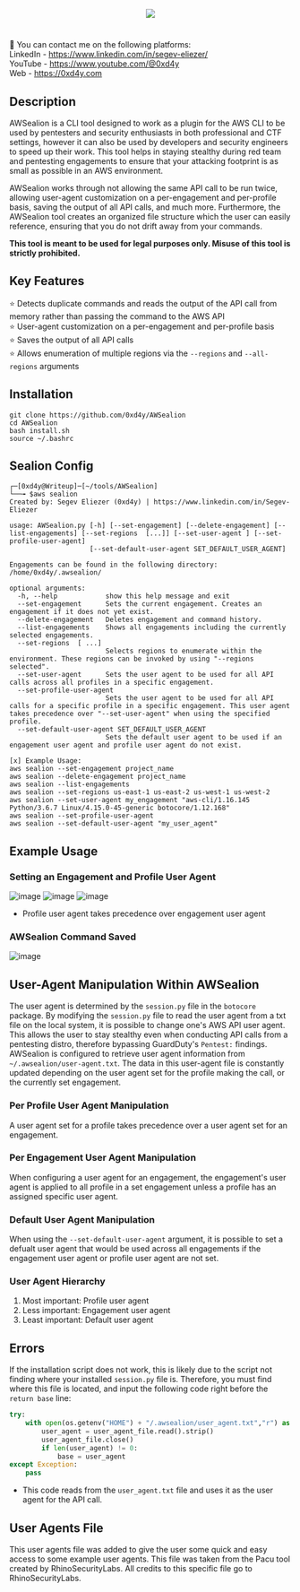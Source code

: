 <p align="center">
  <img src="https://user-images.githubusercontent.com/77868212/190444390-01be54f7-7b21-4d87-a7fa-5f8b894be341.png">
</p>

#
:link: You can contact me on the following platforms:<br>
LinkedIn - https://www.linkedin.com/in/segev-eliezer/<br>
YouTube - https://www.youtube.com/@0xd4y<br>
Web - https://0xd4y.com


## Description
AWSealion is a CLI tool designed to work as a plugin for the AWS CLI to be used by pentesters and security enthusiasts in both professional and CTF settings, however it can also be used by developers and security engineers to speed up their work. This tool helps in staying stealthy during red team and pentesting engagements to ensure that your attacking footprint is as small as possible in an AWS environment. 

AWSealion works through not allowing the same API call to be run twice, allowing user-agent customization on a per-engagement and per-profile basis, saving the output of all API calls, and much more. Furthermore, the AWSealion tool creates an organized file structure which the user can easily reference, ensuring that you do not drift away from your commands.

**This tool is meant to be used for legal purposes only. Misuse of this tool is strictly prohibited.**

## Key Features
:star: Detects duplicate commands and reads the output of the API call from memory rather than passing the command to the AWS API<br>
:star: User-agent customization on a per-engagement and per-profile basis<br>
:star: Saves the output of all API calls <br>
:star: Allows enumeration of multiple regions via the `--regions` and `--all-regions` arguments

## Installation
```
git clone https://github.com/0xd4y/AWSealion
cd AWSealion
bash install.sh
source ~/.bashrc
```

## Sealion Config 
```
┌─[0xd4y@Writeup]─[~/tools/AWSealion]
└──╼ $aws sealion
Created by: Segev Eliezer (0xd4y) | https://www.linkedin.com/in/Segev-Eliezer

usage: AWSealion.py [-h] [--set-engagement] [--delete-engagement] [--list-engagements] [--set-regions  [...]] [--set-user-agent ] [--set-profile-user-agent]
                    [--set-default-user-agent SET_DEFAULT_USER_AGENT]

Engagements can be found in the following directory: /home/0xd4y/.awsealion/

optional arguments:
  -h, --help            show this help message and exit
  --set-engagement      Sets the current engagement. Creates an engagement if it does not yet exist.
  --delete-engagement   Deletes engagement and command history.
  --list-engagements    Shows all engagements including the currently selected engagements.
  --set-regions  [ ...]
                        Selects regions to enumerate within the environment. These regions can be invoked by using "--regions selected".
  --set-user-agent      Sets the user agent to be used for all API calls across all profiles in a specific engagement.
  --set-profile-user-agent
                        Sets the user agent to be used for all API calls for a specific profile in a specific engagement. This user agent takes precedence over "--set-user-agent" when using the specified profile.
  --set-default-user-agent SET_DEFAULT_USER_AGENT
                        Sets the default user agent to be used if an engagement user agent and profile user agent do not exist.

[x] Example Usage:
aws sealion --set-engagement project_name
aws sealion --delete-engagement project_name
aws sealion --list-engagements
aws sealion --set-regions us-east-1 us-east-2 us-west-1 us-west-2
aws sealion --set-user-agent my_engagement "aws-cli/1.16.145 Python/3.6.7 Linux/4.15.0-45-generic botocore/1.12.168"
aws sealion --set-profile-user-agent
aws sealion --set-default-user-agent "my_user_agent"
```

## Example Usage
### Setting an Engagement and Profile User Agent
![image](https://user-images.githubusercontent.com/77868212/190917207-4f9eb30a-579d-43e6-ba81-0405f90bde0e.png)
![image](https://user-images.githubusercontent.com/77868212/190280947-0ac376ee-d8f8-4dd5-926d-365bf2b1af8b.png)
![image](https://user-images.githubusercontent.com/77868212/190281101-e00fbf93-d431-4f24-a4ee-ae4bce51e750.png)
- Profile user agent takes precedence over engagement user agent

### AWSealion Command Saved
![image](https://user-images.githubusercontent.com/77868212/190449067-a6907fb2-7d05-4b33-b42d-ba284fbf9ae3.png)


## User-Agent Manipulation Within AWSealion
The user agent is determined by the `session.py` file in the `botocore` package. By modifying the `session.py` file to read the user agent from a txt file on the local system, it is possible to change one's AWS API user agent. This allows the user to stay stealthy even when conducting API calls from a pentesting distro, therefore bypassing GuardDuty's `Pentest:` findings. 
AWSealion is configured to retrieve user agent information from `~/.awsealion/user-agent.txt`. The data in this user-agent file is constantly updated depending on the user agent set for the profile making the call, or the currently set engagement.

### Per Profile User Agent Manipulation
A user agent set for a profile takes precedence over a user agent set for an engagement.

### Per Engagement User Agent Manipulation
When configuring a user agent for an engagement, the engagement's user agent is applied to all profile in a set engagement unless a profile has an assigned specific user agent.

### Default User Agent Manipulation
When using the `--set-default-user-agent` argument, it is possible to set a defualt user agent that would be used across all engagements if the engagement user agent or profile user agent are not set.

### User Agent Hierarchy
1. Most important: Profile user agent
2. Less important: Engagement user agent
3. Least important: Default user agent

## Errors
If the installation script does not work, this is likely due to the script not finding where your installed `session.py` file is. Therefore, you must find where this file is located, and input the following code right before the `return base` line:
```python
try:
    with open(os.getenv("HOME") + "/.awsealion/user_agent.txt","r") as user_agent_file:
        user_agent = user_agent_file.read().strip()
        user_agent_file.close()
        if len(user_agent) != 0:
            base = user_agent
except Exception:
    pass
```
- This code reads from the `user_agent.txt` file and uses it as the user agent for the API call.

## User Agents File
This user agents file was added to give the user some quick and easy access to some example user agents. This file was taken from the Pacu tool created by RhinoSecurityLabs. All credits to this specific file go to RhinoSecurityLabs.

